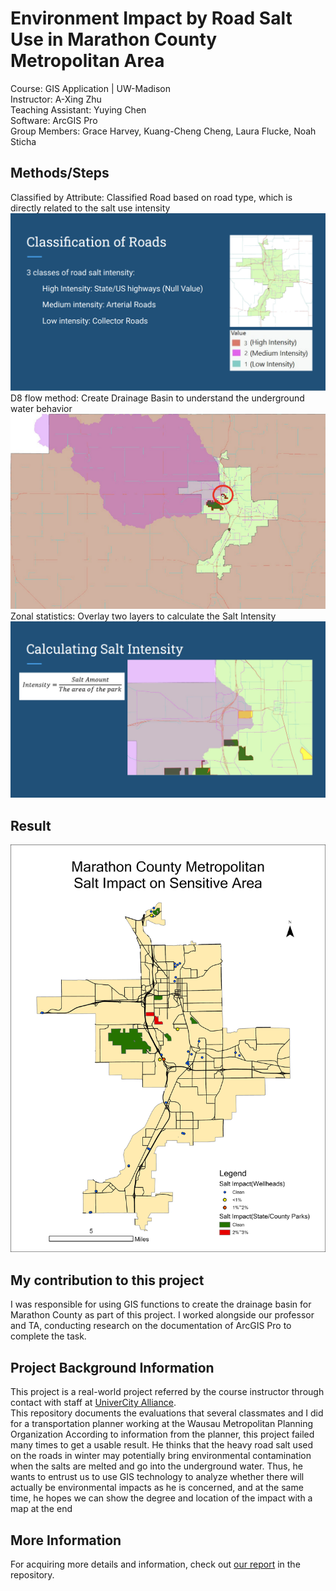 # Environment Impact by Road Salt Use in Marathon County Metropolitan Area
Course: GIS Application | UW-Madison<br>
Instructor: A-Xing Zhu<br>
Teaching Assistant: Yuying Chen<br>
Software: ArcGIS Pro<br>
Group Members: Grace Harvey, Kuang-Cheng Cheng, Laura Flucke, Noah Sticha
## Methods/Steps
Classified by Attribute: Classified Road based on road type, which is directly related to the salt use intensity
![Road Classification](./img/RoadClassification.png)
D8 flow method: Create Drainage Basin to understand the underground water behavior
![Drainage Basin Creation](./img/DrainageBasin.png)<br>
Zonal statistics: Overlay two layers to calculate the Salt Intensity
![Salt Intensity Calculation](./img/SaltIntensity.png)
## Result
![Map](Layout.jpg)
## My contribution to this project
I was responsible for using GIS functions to create the drainage basin for Marathon County as part of this project. I worked alongside our professor and TA, conducting research on the documentation of ArcGIS Pro to complete the task.

## Project Background Information
This project is a real-world project referred by the course instructor through contact with staff at <a href='https://univercity.wisc.edu/'>UniverCity Alliance</a>.<br>
This repository documents the evaluations that several classmates and I did for a transportation planner working at the Wausau Metropolitan Planning Organization According to information from the planner, this project failed many times to get a usable result. He thinks that the heavy road salt used on the roads in winter may potentially bring environmental contamination when the salts are melted and go into the underground water. Thus, he wants to entrust us to use GIS technology to analyze whether there will actually be environmental impacts as he is concerned, and at the same time, he hopes we can show the degree and location of the impact with a map at the end
## More Information
For acquiring more details and information, check out <a href="GEOG 578 Salt Use Final Report.pdf">our report</a> in the repository.
